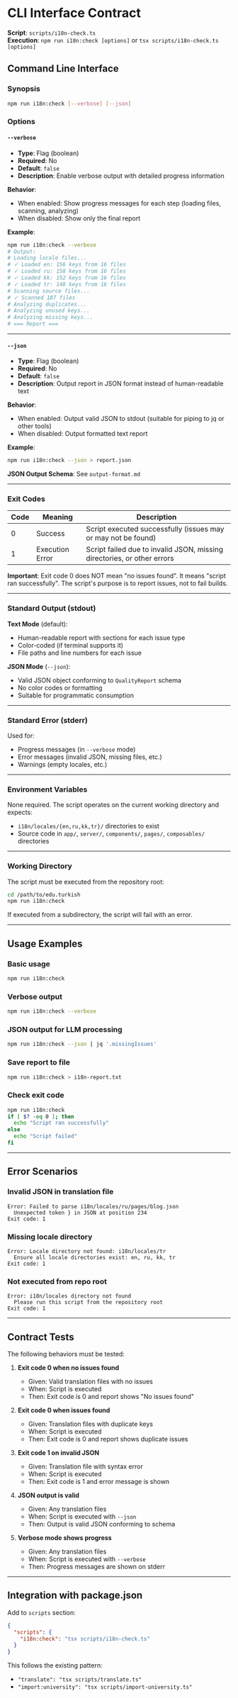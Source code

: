 # CLI Interface Contract

**Script**: `scripts/i18n-check.ts`  
**Execution**: `npm run i18n:check [options]` or `tsx scripts/i18n-check.ts [options]`

## Command Line Interface

### Synopsis

```bash
npm run i18n:check [--verbose] [--json]
```

### Options

#### `--verbose`

- **Type**: Flag (boolean)
- **Required**: No
- **Default**: `false`
- **Description**: Enable verbose output with detailed progress information

**Behavior**:

- When enabled: Show progress messages for each step (loading files, scanning, analyzing)
- When disabled: Show only the final report

**Example**:

```bash
npm run i18n:check --verbose
# Output:
# Loading locale files...
# ✓ Loaded en: 156 keys from 16 files
# ✓ Loaded ru: 158 keys from 16 files
# ✓ Loaded kk: 152 keys from 16 files
# ✓ Loaded tr: 148 keys from 16 files
# Scanning source files...
# ✓ Scanned 187 files
# Analyzing duplicates...
# Analyzing unused keys...
# Analyzing missing keys...
# === Report ===
```

---

#### `--json`

- **Type**: Flag (boolean)
- **Required**: No
- **Default**: `false`
- **Description**: Output report in JSON format instead of human-readable text

**Behavior**:

- When enabled: Output valid JSON to stdout (suitable for piping to jq or other tools)
- When disabled: Output formatted text report

**Example**:

```bash
npm run i18n:check --json > report.json
```

**JSON Output Schema**: See `output-format.md`

---

### Exit Codes

| Code | Meaning         | Description                                                             |
| ---- | --------------- | ----------------------------------------------------------------------- |
| 0    | Success         | Script executed successfully (issues may or may not be found)           |
| 1    | Execution Error | Script failed due to invalid JSON, missing directories, or other errors |

**Important**: Exit code 0 does NOT mean "no issues found". It means "script ran successfully". The script's purpose is to report issues, not to fail builds.

---

### Standard Output (stdout)

**Text Mode** (default):

- Human-readable report with sections for each issue type
- Color-coded (if terminal supports it)
- File paths and line numbers for each issue

**JSON Mode** (`--json`):

- Valid JSON object conforming to `QualityReport` schema
- No color codes or formatting
- Suitable for programmatic consumption

---

### Standard Error (stderr)

Used for:

- Progress messages (in `--verbose` mode)
- Error messages (invalid JSON, missing files, etc.)
- Warnings (empty locales, etc.)

---

### Environment Variables

None required. The script operates on the current working directory and expects:

- `i18n/locales/{en,ru,kk,tr}/` directories to exist
- Source code in `app/`, `server/`, `components/`, `pages/`, `composables/` directories

---

### Working Directory

The script must be executed from the repository root:

```bash
cd /path/to/edu.turkish
npm run i18n:check
```

If executed from a subdirectory, the script will fail with an error.

---

## Usage Examples

### Basic usage

```bash
npm run i18n:check
```

### Verbose output

```bash
npm run i18n:check --verbose
```

### JSON output for LLM processing

```bash
npm run i18n:check --json | jq '.missingIssues'
```

### Save report to file

```bash
npm run i18n:check > i18n-report.txt
```

### Check exit code

```bash
npm run i18n:check
if [ $? -eq 0 ]; then
  echo "Script ran successfully"
else
  echo "Script failed"
fi
```

---

## Error Scenarios

### Invalid JSON in translation file

```
Error: Failed to parse i18n/locales/ru/pages/blog.json
  Unexpected token } in JSON at position 234
Exit code: 1
```

### Missing locale directory

```
Error: Locale directory not found: i18n/locales/tr
  Ensure all locale directories exist: en, ru, kk, tr
Exit code: 1
```

### Not executed from repo root

```
Error: i18n/locales directory not found
  Please run this script from the repository root
Exit code: 1
```

---

## Contract Tests

The following behaviors must be tested:

1. **Exit code 0 when no issues found**
   - Given: Valid translation files with no issues
   - When: Script is executed
   - Then: Exit code is 0 and report shows "No issues found"

2. **Exit code 0 when issues found**
   - Given: Translation files with duplicate keys
   - When: Script is executed
   - Then: Exit code is 0 and report shows duplicate issues

3. **Exit code 1 on invalid JSON**
   - Given: Translation file with syntax error
   - When: Script is executed
   - Then: Exit code is 1 and error message is shown

4. **JSON output is valid**
   - Given: Any translation files
   - When: Script is executed with `--json`
   - Then: Output is valid JSON conforming to schema

5. **Verbose mode shows progress**
   - Given: Any translation files
   - When: Script is executed with `--verbose`
   - Then: Progress messages are shown on stderr

---

## Integration with package.json

Add to `scripts` section:

```json
{
  "scripts": {
    "i18n:check": "tsx scripts/i18n-check.ts"
  }
}
```

This follows the existing pattern:

- `"translate": "tsx scripts/translate.ts"`
- `"import:university": "tsx scripts/import-university.ts"`
